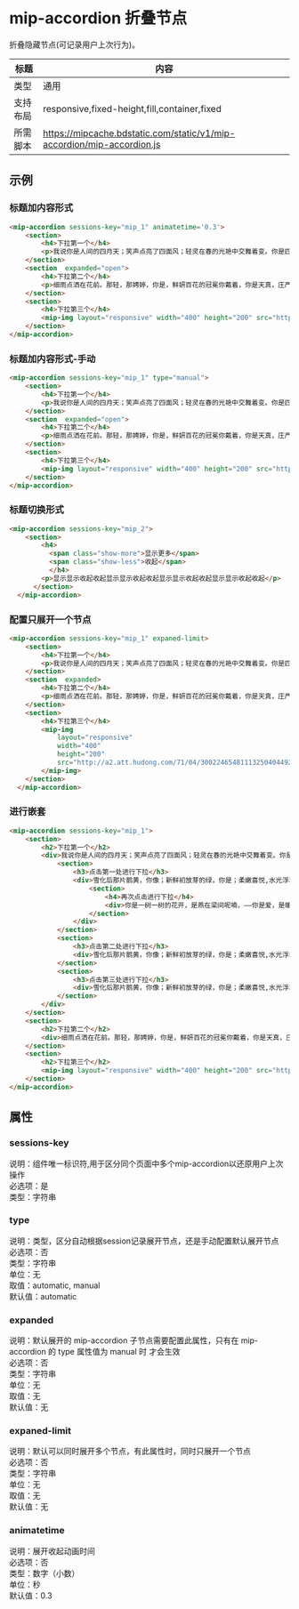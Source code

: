 # mip-accordion 折叠节点

折叠隐藏节点(可记录用户上次行为)。

标题|内容
----|----
类型|通用
支持布局|responsive,fixed-height,fill,container,fixed
所需脚本|https://mipcache.bdstatic.com/static/v1/mip-accordion/mip-accordion.js

## 示例

### 标题加内容形式

```html
<mip-accordion sessions-key="mip_1" animatetime='0.3'>
    <section>
        <h4>下拉第一个</h4>
        <p>我说你是人间的四月天；笑声点亮了四面风；轻灵在春的光艳中交舞着变。你是四月早天里的云烟，黄昏吹着风的软，星子在无意中闪，</p>
    </section>
    <section  expanded="open">
        <h4>下拉第二个</h4>
        <p>细雨点洒在花前。那轻，那娉婷，你是，鲜妍百花的冠冕你戴着，你是天真，庄严，你是夜夜的月圆。</p>
    </section>
    <section>
        <h4>下拉第三个</h4>
        <mip-img layout="responsive" width="400" height="200" src="http://a2.att.hudong.com/71/04/300224654811132504044925945_950.jpg"></mip-img>
    </section>
</mip-accordion>
```

### 标题加内容形式-手动

```html
<mip-accordion sessions-key="mip_1" type="manual">
    <section>
        <h4>下拉第一个</h4>
        <p>我说你是人间的四月天；笑声点亮了四面风；轻灵在春的光艳中交舞着变。你是四月早天里的云烟，黄昏吹着风的软，星子在无意中闪，</p>
    </section>
    <section  expanded="open">
        <h4>下拉第二个</h4>
        <p>细雨点洒在花前。那轻，那娉婷，你是，鲜妍百花的冠冕你戴着，你是天真，庄严，你是夜夜的月圆。</p>
    </section>
    <section>
        <h4>下拉第三个</h4>
        <mip-img layout="responsive" width="400" height="200" src="http://a2.att.hudong.com/71/04/300224654811132504044925945_950.jpg"></mip-img>
    </section>
</mip-accordion>
```

### 标题切换形式

```html
<mip-accordion sessions-key="mip_2">
    <section>
        <h4>
          <span class="show-more">显示更多</span>
          <span class="show-less">收起</span>
          </h4>
        <p>显示显示收起收起显示显示收起收起显示显示收起收起显示显示收起收起</p>
      </section>
  </mip-accordion>
```

### 配置只展开一个节点

```html
<mip-accordion sessions-key="mip_1" expaned-limit>
    <section>
        <h4>下拉第一个</h4>
        <p>我说你是人间的四月天；笑声点亮了四面风；轻灵在春的光艳中交舞着变。你是四月早天里的云烟，黄昏吹着风的软，星子在无意中闪，</p>
    </section>
    <section  expanded>
        <h4>下拉第二个</h4>
        <p>细雨点洒在花前。那轻，那娉婷，你是，鲜妍百花的冠冕你戴着，你是天真，庄严，你是夜夜的月圆。</p>
    </section>
    <section>
        <h4>下拉第三个</h4>
        <mip-img
            layout="responsive"
            width="400"
            height="200"
            src="http://a2.att.hudong.com/71/04/300224654811132504044925945_950.jpg">
        </mip-img>
    </section>
  </mip-accordion>
```

### 进行嵌套

```html
<mip-accordion sessions-key="mip_1">
    <section>
        <h2>下拉第一个</h2>
        <div>我说你是人间的四月天；笑声点亮了四面风；轻灵在春的光艳中交舞着变。你是四月早天里的云烟，黄昏吹着风的软，星子在无意中闪，
            <section>
                <h3>点击第一处进行下拉</h3>
                <div>雪化后那片鹅黄，你像；新鲜初放芽的绿，你是；柔嫩喜悦,水光浮动着你梦期待中的白莲。
                    <section>
                        <h4>再次点击进行下拉</h4>
                        <div>你是一树一树的花开，是燕在梁间呢喃，——你是爱，是暖，是希望，你是人间的四月天！</div>
                    </section>
                </div>
            </section>
            <section>
                <h3>点击第二处进行下拉</h3>
                <div>雪化后那片鹅黄，你像；新鲜初放芽的绿，你是；柔嫩喜悦,水光浮动着你梦期待中的白莲。</div>
            </section>
            <section>
                <h3>点击第三处进行下拉</h3>
                <div>雪化后那片鹅黄，你像；新鲜初放芽的绿，你是；柔嫩喜悦,水光浮动着你梦期待中的白莲。</div>
            </section>
        </div>
    </section>
    <section>
        <h2>下拉第二个</h2>
        <div>细雨点洒在花前。那轻，那娉婷，你是，鲜妍百花的冠冕你戴着，你是天真，庄严，你是夜夜的月圆。</div>
    </section>
    <section>
        <h2>下拉第三个</h2>
        <mip-img layout="responsive" width="400" height="200" src="http://a2.att.hudong.com/71/04/300224654811132504044925945_950.jpg"></mip-img>
    </section>
</mip-accordion>
```

## 属性

### sessions-key

说明：组件唯一标识符,用于区分同个页面中多个mip-accordion以还原用户上次操作  
必选项：是  
类型：字符串

### type 

说明：类型，区分自动根据session记录展开节点，还是手动配置默认展开节点  
必选项：否     
类型：字符串   
单位：无   
取值：automatic, manual   
默认值：automatic

### expanded

说明：默认展开的 mip-accordion 子节点需要配置此属性，只有在 mip-accordion 的 type 属性值为 manual 时 才会生效      
必选项：否   
类型：字符串   
单位：无   
取值：无   
默认值：无

### expaned-limit

说明：默认可以同时展开多个节点，有此属性时，同时只展开一个节点      
必选项：否   
类型：字符串   
单位：无   
取值：无   
默认值：无

### animatetime
说明：展开收起动画时间   
必选项：否   
类型：数字（小数）  
单位：秒  
默认值：0.3